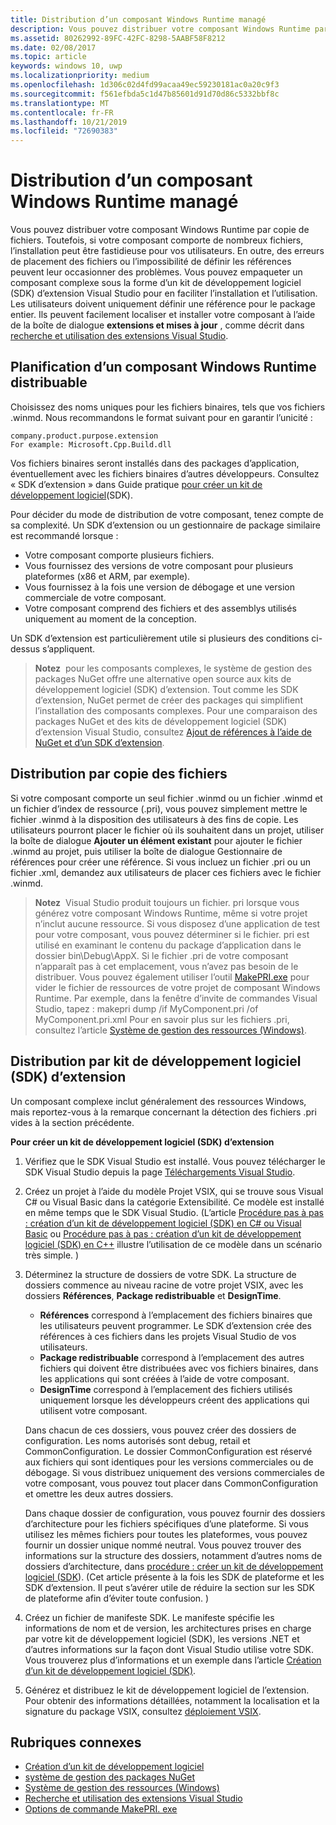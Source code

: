 ```yaml
---
title: Distribution d’un composant Windows Runtime managé
description: Vous pouvez distribuer votre composant Windows Runtime par copie de fichiers.
ms.assetid: 80262992-89FC-42FC-8298-5AABF58F8212
ms.date: 02/08/2017
ms.topic: article
keywords: windows 10, uwp
ms.localizationpriority: medium
ms.openlocfilehash: 1d306c02d4fd99acaa49ec59230181ac0a20c9f3
ms.sourcegitcommit: f561efbda5c1d47b85601d91d70d86c5332bbf8c
ms.translationtype: MT
ms.contentlocale: fr-FR
ms.lasthandoff: 10/21/2019
ms.locfileid: "72690383"
---
```

# <a name="distributing-a-managed-windows-runtime-component"></a>Distribution d’un composant Windows Runtime managé

Vous pouvez distribuer votre composant Windows Runtime par copie de fichiers. Toutefois, si votre composant comporte de nombreux fichiers, l’installation peut être fastidieuse pour vos utilisateurs. En outre, des erreurs de placement des fichiers ou l’impossibilité de définir les références peuvent leur occasionner des problèmes. Vous pouvez empaqueter un composant complexe sous la forme d’un kit de développement logiciel (SDK) d’extension Visual Studio pour en faciliter l’installation et l’utilisation. Les utilisateurs doivent uniquement définir une référence pour le package entier. Ils peuvent facilement localiser et installer votre composant à l’aide de la boîte de dialogue **extensions et mises à jour** , comme décrit dans [recherche et utilisation des extensions Visual Studio](https://docs.microsoft.com/visualstudio/ide/finding-and-using-visual-studio-extensions?view=vs-2015).

## <a name="planning-a-distributable-windows-runtime-component"></a>Planification d’un composant Windows Runtime distribuable

Choisissez des noms uniques pour les fichiers binaires, tels que vos fichiers .winmd. Nous recommandons le format suivant pour en garantir l’unicité :

``` syntax
company.product.purpose.extension
For example: Microsoft.Cpp.Build.dll
```

Vos fichiers binaires seront installés dans des packages d’application, éventuellement avec les fichiers binaires d’autres développeurs. Consultez « SDK d’extension » dans Guide pratique [pour créer un kit de développement logiciel](https://docs.microsoft.com/visualstudio/extensibility/creating-a-software-development-kit?view=vs-2015)(SDK).

Pour décider du mode de distribution de votre composant, tenez compte de sa complexité. Un SDK d’extension ou un gestionnaire de package similaire est recommandé lorsque :

-   Votre composant comporte plusieurs fichiers.
-   Vous fournissez des versions de votre composant pour plusieurs plateformes (x86 et ARM, par exemple).
-   Vous fournissez à la fois une version de débogage et une version commerciale de votre composant.
-   Votre composant comprend des fichiers et des assemblys utilisés uniquement au moment de la conception.

Un SDK d’extension est particulièrement utile si plusieurs des conditions ci-dessus s’appliquent.

> **Notez**  pour les composants complexes, le système de gestion des packages NuGet offre une alternative open source aux kits de développement logiciel (SDK) d’extension. Tout comme les SDK d’extension, NuGet permet de créer des packages qui simplifient l’installation des composants complexes. Pour une comparaison des packages NuGet et des kits de développement logiciel (SDK) d’extension Visual Studio, consultez [Ajout de références à l’aide de NuGet et d’un SDK d’extension](https://docs.microsoft.com/visualstudio/ide/adding-references-using-nuget-versus-an-extension-sdk?view=vs-2015).

## <a name="distribution-by-file-copy"></a>Distribution par copie des fichiers

Si votre composant comporte un seul fichier .winmd ou un fichier .winmd et un fichier d’index de ressource (.pri), vous pouvez simplement mettre le fichier .winmd à la disposition des utilisateurs à des fins de copie. Les utilisateurs pourront placer le fichier où ils souhaitent dans un projet, utiliser la boîte de dialogue **Ajouter un élément existant** pour ajouter le fichier .winmd au projet, puis utiliser la boîte de dialogue Gestionnaire de références pour créer une référence. Si vous incluez un fichier .pri ou un fichier .xml, demandez aux utilisateurs de placer ces fichiers avec le fichier .winmd.

> **Notez**  Visual Studio produit toujours un fichier. pri lorsque vous générez votre composant Windows Runtime, même si votre projet n’inclut aucune ressource. Si vous disposez d’une application de test pour votre composant, vous pouvez déterminer si le fichier. pri est utilisé en examinant le contenu du package d’application dans le dossier bin\\Debug\\AppX. Si le fichier .pri de votre composant n’apparaît pas à cet emplacement, vous n’avez pas besoin de le distribuer. Vous pouvez également utiliser l’outil [MakePRI.exe](https://docs.microsoft.com/previous-versions/windows/apps/jj552945(v=win.10)) pour vider le fichier de ressources de votre projet de composant Windows Runtime. Par exemple, dans la fenêtre d’invite de commandes Visual Studio, tapez : makepri dump /if MyComponent.pri /of MyComponent.pri.xml Pour en savoir plus sur les fichiers .pri, consultez l’article [Système de gestion des ressources (Windows)](https://docs.microsoft.com/previous-versions/windows/apps/jj552947(v=win.10)).

## <a name="distribution-by-extension-sdk"></a>Distribution par kit de développement logiciel (SDK) d’extension

Un composant complexe inclut généralement des ressources Windows, mais reportez-vous à la remarque concernant la détection des fichiers .pri vides à la section précédente.

**Pour créer un kit de développement logiciel (SDK) d’extension**

1.  Vérifiez que le SDK Visual Studio est installé. Vous pouvez télécharger le SDK Visual Studio depuis la page [Téléchargements Visual Studio](https://visualstudio.microsoft.com/downloads/download-visual-studio-vs).
2.  Créez un projet à l’aide du modèle Projet VSIX, qui se trouve sous Visual C# ou Visual Basic dans la catégorie Extensibilité. Ce modèle est installé en même temps que le SDK Visual Studio. (L’article [Procédure pas à pas : création d’un kit de développement logiciel (SDK) en C# ou Visual Basic](https://docs.microsoft.com/visualstudio/extensibility/walkthrough-creating-an-sdk-using-csharp-or-visual-basic?view=vs-2015) ou [Procédure pas à pas : création d’un kit de développement logiciel (SDK) en C++](https://docs.microsoft.com/visualstudio/extensibility/walkthrough-creating-an-sdk-using-cpp?view=vs-2015) illustre l’utilisation de ce modèle dans un scénario très simple. )
3.  Déterminez la structure de dossiers de votre SDK. La structure de dossiers commence au niveau racine de votre projet VSIX, avec les dossiers **Références**, **Package redistribuable** et **DesignTime**.

    -   **Références** correspond à l’emplacement des fichiers binaires que les utilisateurs peuvent programmer. Le SDK d’extension crée des références à ces fichiers dans les projets Visual Studio de vos utilisateurs.
    -   **Package redistribuable** correspond à l’emplacement des autres fichiers qui doivent être distribuées avec vos fichiers binaires, dans les applications qui sont créées à l’aide de votre composant.
    -   **DesignTime** correspond à l’emplacement des fichiers utilisés uniquement lorsque les développeurs créent des applications qui utilisent votre composant.

    Dans chacun de ces dossiers, vous pouvez créer des dossiers de configuration. Les noms autorisés sont debug, retail et CommonConfiguration. Le dossier CommonConfiguration est réservé aux fichiers qui sont identiques pour les versions commerciales ou de débogage. Si vous distribuez uniquement des versions commerciales de votre composant, vous pouvez tout placer dans CommonConfiguration et omettre les deux autres dossiers.

    Dans chaque dossier de configuration, vous pouvez fournir des dossiers d’architecture pour les fichiers spécifiques d’une plateforme. Si vous utilisez les mêmes fichiers pour toutes les plateformes, vous pouvez fournir un dossier unique nommé neutral. Vous pouvez trouver des informations sur la structure des dossiers, notamment d’autres noms de dossiers d’architecture, dans [procédure : créer un kit de développement logiciel (SDK](https://docs.microsoft.com/visualstudio/extensibility/creating-a-software-development-kit?view=vs-2015)). (Cet article présente à la fois les SDK de plateforme et les SDK d’extension. Il peut s’avérer utile de réduire la section sur les SDK de plateforme afin d’éviter toute confusion. )

4.  Créez un fichier de manifeste SDK. Le manifeste spécifie les informations de nom et de version, les architectures prises en charge par votre kit de développement logiciel (SDK), les versions .NET et d’autres informations sur la façon dont Visual Studio utilise votre SDK. Vous trouverez plus d’informations et un exemple dans l’article [Création d’un kit de développement logiciel (SDK)](https://docs.microsoft.com/visualstudio/extensibility/creating-a-software-development-kit?view=vs-2015).
5.  Générez et distribuez le kit de développement logiciel de l’extension. Pour obtenir des informations détaillées, notamment la localisation et la signature du package VSIX, consultez [déploiement VSIX](https://docs.microsoft.com/visualstudio/misc/how-to-manually-package-an-extension-vsix-deployment?view=vs-2015).

## <a name="related-topics"></a>Rubriques connexes

* [Création d’un kit de développement logiciel](https://docs.microsoft.com/visualstudio/extensibility/creating-a-software-development-kit?view=vs-2015)
* [système de gestion des packages NuGet](https://github.com/NuGet/Home)
* [Système de gestion des ressources (Windows)](https://docs.microsoft.com/previous-versions/windows/apps/jj552947(v=win.10))
* [Recherche et utilisation des extensions Visual Studio](https://docs.microsoft.com/visualstudio/ide/finding-and-using-visual-studio-extensions?view=vs-2015)
* [Options de commande MakePRI. exe](https://docs.microsoft.com/previous-versions/windows/apps/jj552945(v=win.10))
